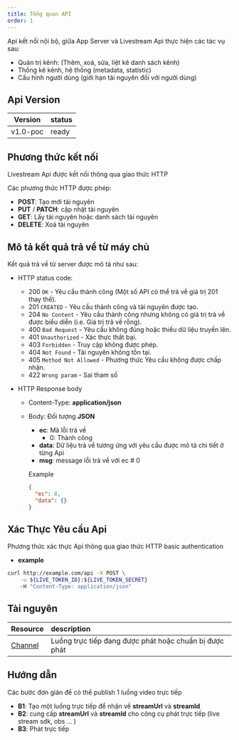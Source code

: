 ```yaml
---
title: Tổng quan API
order: 1
---
```


Api kết nối nội bộ, giữa App Server và Livestream Api thực hiện các tác vụ sau:
* Quản trị kênh: (Thêm, xoá, sửa, liệt kê danh sách kênh)
* Thống kê kênh, hệ thống (metadata, statistic)
* Cấu hình người dùng (giới hạn tài nguyên đối với người dùng)

## Api Version

| Version  | status |
| -------- | ------ |
| v1.0-poc | ready  |

## Phương thức kết nối

Livestream Api được kết nối thông qua giao thức HTTP

Các phương thức HTTP được phép:
* **POST**: Tạo mới tài nguyên
* **PUT** / **PATCH**: cập nhật tài nguyên
* **GET**: Lấy tài nguyên hoặc danh sách tài nguyên
* **DELETE**: Xoá tài nguyên

## Mô tả kết quả trả về từ máy chủ

Kết quả trả về từ server được mô tả như sau:

* HTTP status code:
  * 200 `OK` - Yêu cầu thành công (Một số API có thể trả về giá trị 201 thay thế).
  * 201 `CREATED` - Yêu cầu thành công và tài nguyên được tạo.
  * 204 `No Content` - Yêu cầu thành công nhưng không có giá trị trả về được biểu diễn (i.e. Giá trị trả về rỗng).
  * 400 `Bad Request` - Yêu cầu không đúng hoặc thiếu dữ liệu truyền lên.
  * 401 `Unauthorized` - Xác thực thất bại.
  * 403 `Forbidden` - Truy cập không được phép.
  * 404 `Not Found` - Tài nguyên không tồn tại.
  * 405 `Method Not Allowed` - Phương thức Yêu cầu không được chấp nhận.
  * 422 `Wrong param` - Sai tham số


* HTTP Response body
  * Content-Type: **application/json**
  * Body: Đối tượng **JSON**
    * **ec**: Mã lỗi trả về
      * 0: Thành công
    * **data**: Dữ liệu trả về tương ứng với yêu cầu được mô tả chi tiết ở từng Api
    * **msg**: message lỗi trả về với ec # 0

    Example
    ```json
    {
      "ec": 0,
      "data": {}
    }
    ```

## Xác Thực Yêu cầu Api

Phương thức xác thực Api thông qua giao thức HTTP basic authentication

* **example**

```bash
curl http://example.com/api -X POST \
    -u ${LIVE_TOKEN_ID}:${LIVE_TOKEN_SECRET}
    -H "Content-Type: application/json"

```
## Tài nguyên

| Resource                        | description                                            |
| ------------------------------- |:------------------------------------------------------ |
| [Channel](1.api-server-channel) | Luồng trực tiếp đang được phát hoặc chuẩn bị được phát |

## Hướng dẫn

Các bước đơn giản để có thể publish 1 luồng video trực tiếp

* **B1**: Tạo một luồng trực tiếp để nhận về **streamUrl** và **streamId**
* **B2**: cung cấp **streamUrl** và **streamId** cho công cụ phát trực tiếp (live stream sdk, obs … )
* **B3**: Phát trực tiếp